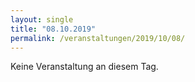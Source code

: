 ```yaml
---
layout: single
title: "08.10.2019"
permalink: /veranstaltungen/2019/10/08/
---
```


Keine Veranstaltung an diesem Tag.

